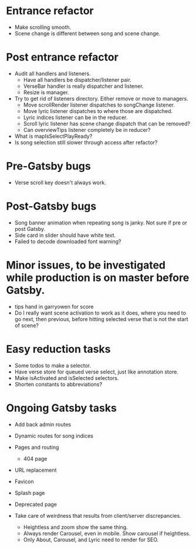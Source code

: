 # Entrance refactor
* Make scrolling smooth.
* Scene change is different between song and scene change.

# Post entrance refactor
* Audit all handlers and listeners.
    * Have all handlers be dispatcher/listener pair.
    * VerseBar handler is really dispatcher and listener.
    * Resize is manager.
* Try to get rid of listeners directory. Either remove or move to managers.
    * Move scrollRender listener dispatches to songChange listener.
    * Move lyric listener dispatches to where those are dispatched.
    * Lyric indices listener can be in the reducer.
    * Scroll lyric listener has scene change dispatch that can be removed?
    * Can overviewTips listener completely be in reducer?
* What is mapIsSelectPlayReady?
* Is song selection still slower through access after refactor?

# Pre-Gatsby bugs
* Verse scroll key doesn't always work.

# Post-Gatsby bugs
* Song banner animation when repeating song is janky. Not sure if pre or post Gatsby.
* Side card in slider should have white text.
* Failed to decode downloaded font warning?

# Minor issues, to be investigated while production is on master before Gatsby.
* tips hand in garryowen for score
* Do I really want scene activation to work as it does, where you need to go next, then previous, before hitting selected verse that is not the start of scene?

# Easy reduction tasks
* Some todos to make a selector.
* Have verse store for queued verse select, just like annotation store.
* Make isActivated and isSelected selectors.
* Shorten constants to abbreviations?

# Ongoing Gatsby tasks
* Add back admin routes
* Dynamic routes for song indices
* Pages and routing
    * 404 page
* URL replacement

* Favicon
* Splash page
* Deprecated page
* Take care of weirdness that results from client/server discrepancies.
    * Heightless and zoom show the same thing.
    * Always render Carousel, even in mobile. Show carousel if heightless.
    * Only About, Carousel, and Lyric need to render for SEO.
